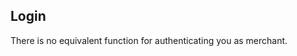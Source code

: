 ## Login

<aside class="notice">
There is no equivalent function for authenticating you as merchant.
</aside>
